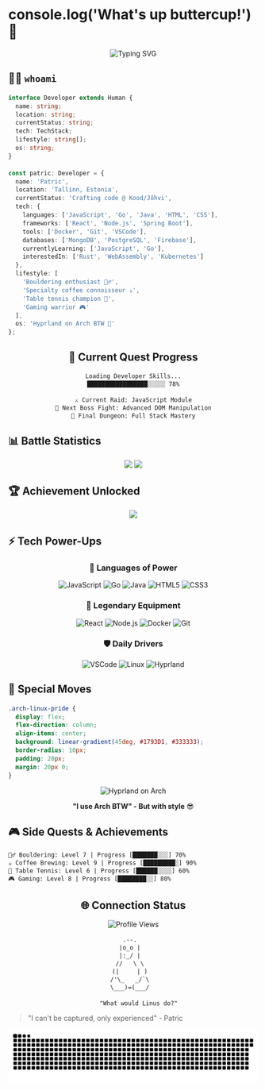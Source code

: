 # console.log('What's up buttercup!') 👾

<div align="center">
  <img src="https://readme-typing-svg.demolab.com?font=Fira+Code&size=23&duration=1337&pause=420&color=0FFFE3&center=true&vCenter=true&width=960&lines=Searching+for+Life's+Purpose...;Full+Stack+Developer+in+Progress;Crafting+Digital+Dreams+in+Estonia;Code+is+like+a+joke%3A+if+you+have+to+explain+it%2C+it's+bad;Reading+code+is+an+art%2C+writing+it+is+just+the+start;Make+it+work%2C+then+make+it+reusable" alt="Typing SVG" />
</div>

## 👨‍💻 `whoami`

```typescript
interface Developer extends Human {
  name: string;
  location: string;
  currentStatus: string;
  tech: TechStack;
  lifestyle: string[];
  os: string;
}

const patric: Developer = {
  name: 'Patric',
  location: 'Tallinn, Estonia',
  currentStatus: 'Crafting code @ Kood/Jõhvi',
  tech: {
    languages: ['JavaScript', 'Go', 'Java', 'HTML', 'CSS'],
    frameworks: ['React', 'Node.js', 'Spring Boot'],
    tools: ['Docker', 'Git', 'VSCode'],
    databases: ['MongoDB', 'PostgreSQL', 'Firebase'],
    currentlyLearning: ['JavaScript', 'Go'],
    interestedIn: ['Rust', 'WebAssembly', 'Kubernetes']
  },
  lifestyle: [
    'Bouldering enthusiast 🧗‍♂️',
    'Specialty coffee connoisseur ☕',
    'Table tennis champion 🏓',
    'Gaming warrior 🎮'
  ],
  os: 'Hyprland on Arch BTW 🐧'
};
```

<div align="center">

## 🎯 Current Quest Progress

```ascii
Loading Developer Skills...
█████████████████░░░░░ 78%

⚔️ Current Raid: JavaScript Module
🎯 Next Boss Fight: Advanced DOM Manipulation
🏰 Final Dungeon: Full Stack Mastery
```

</div>

## 📊 Battle Statistics

<div align="center">
  <img height="180em" src="https://github-readme-stats.vercel.app/api?username=Pilves&show_icons=true&theme=radical&include_all_commits=true&count_private=true"/>
  <img height="180em" src="https://github-readme-stats.vercel.app/api/top-langs/?username=Pilves&layout=compact&langs_count=8&theme=radical"/>
</div>

## 🏆 Achievement Unlocked

<div align="center">
  <img src="https://github-profile-trophy.vercel.app/?username=Pilves&theme=radical&no-frame=true&margin-w=15&margin-h=15"/>
</div>

## ⚡ Tech Power-Ups

<div align="center">

### 🚀 Languages of Power
![JavaScript](https://img.shields.io/badge/JavaScript-%F0%9F%94%A5-black?style=for-the-badge&logo=javascript)
![Go](https://img.shields.io/badge/Go-%F0%9F%8F%83-black?style=for-the-badge&logo=go)
![Java](https://img.shields.io/badge/Java-%E2%98%95-black?style=for-the-badge&logo=java)
![HTML5](https://img.shields.io/badge/HTML5-%F0%9F%8C%9F-black?style=for-the-badge&logo=html5)
![CSS3](https://img.shields.io/badge/CSS3-%F0%9F%8E%A8-black?style=for-the-badge&logo=css3)

### 🧰 Legendary Equipment
![React](https://img.shields.io/badge/React-%E2%9A%9B%EF%B8%8F-black?style=for-the-badge&logo=react)
![Node.js](https://img.shields.io/badge/Node.js-%F0%9F%9F%A2-black?style=for-the-badge&logo=node.js)
![Docker](https://img.shields.io/badge/Docker-%F0%9F%90%B3-black?style=for-the-badge&logo=docker)
![Git](https://img.shields.io/badge/Git-%F0%9F%93%9A-black?style=for-the-badge&logo=git)

### 🛡️ Daily Drivers
![VSCode](https://img.shields.io/badge/VSCode-%E2%9A%94%EF%B8%8F-black?style=for-the-badge&logo=visual-studio-code)
![Linux](https://img.shields.io/badge/Linux-%F0%9F%90%A7-black?style=for-the-badge&logo=linux)
![Hyprland](https://img.shields.io/badge/Hyprland-%F0%9F%8C%80-black?style=for-the-badge&logo=arch-linux)

</div>

## 🌟 Special Moves

```css
.arch-linux-pride {
  display: flex;
  flex-direction: column;
  align-items: center;
  background: linear-gradient(45deg, #1793D1, #333333);
  border-radius: 10px;
  padding: 20px;
  margin: 20px 0;
}
```

<div align="center">
  <img src="https://img.shields.io/badge/OS-Hyprland%20on%20Arch%20Linux-blueviolet?style=for-the-badge&logo=arch-linux&logoColor=white" alt="Hyprland on Arch"/>
  
  **"I use Arch BTW" - But with style** 😎
</div>

## 🎮 Side Quests & Achievements

```ascii
🧗‍♂️ Bouldering: Level 7 | Progress [███████░░░] 70%
☕ Coffee Brewing: Level 9 | Progress [█████████░] 90%
🏓 Table Tennis: Level 6 | Progress [██████░░░░] 60%
🎮 Gaming: Level 8 | Progress [████████░░] 80%
```

<div align="center">

## 🌐 Connection Status

![Profile Views](https://komarev.com/ghpvc/?username=Pilves&style=for-the-badge&color=blueviolet)

```ascii
        .--.          
       |o_o |         
       |:_/ |         
      //   \ \        
     (|     | )       
    /'\_   _/`\      
    \___)=(___/      

   "What would Linus do?"
```


</div>

> "I can't be captured, only experienced" - Patric


<picture>
  <source media="(prefers-color-scheme: dark)" srcset="https://raw.githubusercontent.com/Pilves/Pilves/output/github-contribution-grid-snake-dark.svg">
  <source media="(prefers-color-scheme: light)" srcset="https://raw.githubusercontent.com/Pilves/Pilves/output/github-contribution-grid-snake.svg">
  <img alt="github contribution grid snake animation" src="https://raw.githubusercontent.com/Pilves/Pilves/output/github-contribution-grid-snake.svg">
</picture>


<!-- Why are you looking at the source code?!?!?!?!?? 🎮 -->
